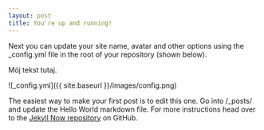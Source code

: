 ```yaml
---
layout: post
title: You're up and running!
---
```


Next you can update your site name, avatar and other options using the _config.yml file in the root of your repository (shown below).

Mój tekst tutaj.

![_config.yml]({{ site.baseurl }}/images/config.png)

The easiest way to make your first post is to edit this one. Go into /_posts/ and update the Hello World markdown file. For more instructions head over to the [Jekyll Now repository](https://github.com/barryclark/jekyll-now) on GitHub.
